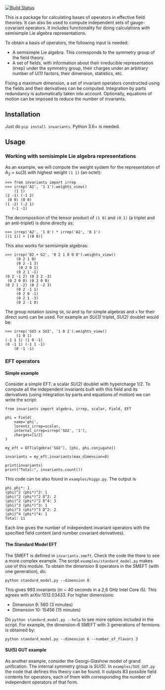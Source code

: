 [![Build Status](https://travis-ci.com/jccriado/invariants.svg?token=FCho83xJ9cZySjbkvBWS&branch=master)](https://travis-ci.com/jccriado/invariants)

This is a package for calculating bases of operators in effective field
theories. It can also be used to compute independent sets of
gauge-covariant operators. It includes functionality for doing calculations with
semisimple Lie algebra representations.

To obtain a basis of operators, the following input is needed:
- A semisimple Lie algebra. This corresponds to the symmetry group of the
  field theory.
- A set of fields, with information about their irreducible representation
  (irrep) under the symmetry group, their charges under an arbitrary number of
  _U(1)_ factors, their dimension, statistics, etc. 

Fixing a maximum dimension, a set of invariant operators constructed using the
fields and their derivatives can be computed. Integration by parts redundancy
is automatically taken into account. Optionally, equations of motion can be
imposed to reduce the number of invariants.

## Installation

Just do `pip install invariants`. Python 3.6+ is needed.

## Usage

### Working with semisimple Lie algebra representations

As an example, we will compute the weight system for the representation of
A<sub>2</sub> = su(3) with highest weight `(1 1)` (an octet):

~~~
>>> from invariants import irrep
>>> irrep('A2', '1 1').weights_view()
    (1 1)
(2 -1) (-1 2)
 (0 0) (0 0)
(1 -2) (-2 1)
   (-1 -1)
~~~

The decomposition of the tensor product of `(1 0)` and `(0 1)` (a triplet
and an anti-triplet) is done directly as:

~~~
>>> irrep('A2', '1 0') * irrep('A2', '0 1')
[(1 1)] + [(0 0)]
~~~

This also works for semisimple algebras:

~~~
>>> irrep('B2 + G2', '0 2 1 0 0 0').weights_view()
     (0 2 1 0)
     (0 2 -1 3)
      (0 2 0 1)
     (0 2 1 -1)
(0 2 -1 2) (0 2 2 -3)
 (0 2 0 0) (0 2 0 0)
(0 2 1 -2) (0 2 -2 3)
     (0 2 -1 1)
     (0 2 0 -1)
     (0 2 1 -3)
     (0 2 -1 0)
~~~

The group notation (using `SO`, `SU` and `Sp` for simple algebras and `x` for
their direct sum) can be used. For example an _SU(3)_ triplet, _SU(2)_ doublet
would be:

~~~
>>> irrep('SU3 x SU2', '1 0 1').weights_view()
     (1 0 1)
(-1 1 1) (1 0 -1)
(0 -1 1) (-1 1 -1)
    (0 -1 -1)
~~~

### EFT operators

#### Simple example

Consider a simple EFT: a scalar _SU(2)_ doublet with hypercharge 1/2. To
compute all the independent invariants built with this field and its derivatives
(using integration by parts and equations of motion) we can write the script:

~~~
from invariants import algebra, irrep, scalar, Field, EFT

phi = Field(
    name='phi',
    lorentz_irrep=scalar,
    internal_irrep=irrep('SU2', '1'),
    charges=[1/2]
)

my_eft = EFT(algebra('SU2'), [phi, phi.conjugate])

invariants = my_eft.invariants(max_dimension=8)

print(invariants)
print("Total:", invariants.count())
~~~

This code can be also found in `examples/higgs.py`. The output is

~~~
phi phi*: 1
(phi)^2 (phi*)^2: 1
(phi)^2 (phi*)^2 D^2: 2
(phi)^2 (phi*)^2 D^4: 3
(phi)^3 (phi*)^3: 1
(phi)^3 (phi*)^3 D^2: 2
(phi)^4 (phi*)^4: 1
Total: 11
~~~
	
Each line gives the number of independent invariant operators with the
specified field content (and number covariant derivatives).

#### The Standard Model EFT

The SMEFT is defined in `invariants.smeft`. Check the code the there to see a
more complex example. The script `examples/standard_model.py` makes use of this
module. To obtain the dimension 8 operators in the SMEFT (with one generation),
do:

~~~
python standard_model.py --dimension 8
~~~

This gives 993 invariants (in ~ 40 seconds in a 2,6 GHz Intel Core i5). This
agrees with arXiv:1512.03433. For higher dimensions:
* Dimension 9: 560 (3 minutes)
* Dimension 10: 15456 (15 minutes)

Do `python standard_model.py --help` to see more options included in the script.
For example, the dimension-6 SMEFT with 3 generations of fermions is obtained by:

~~~
python standard_model.py --dimension 6 --number_of_flavors 3
~~~


#### SU(5) GUT example

As another example, consider the Georgi-Glashow model of grand unification.  The
internal symmetry group is _SU(5)_. In `examples/SU5_GUT.py` the code that
defines this theory can be found. It outputs 83 possible field contents for
operators, each of them with corresponding the number of independent operators
of that form.
